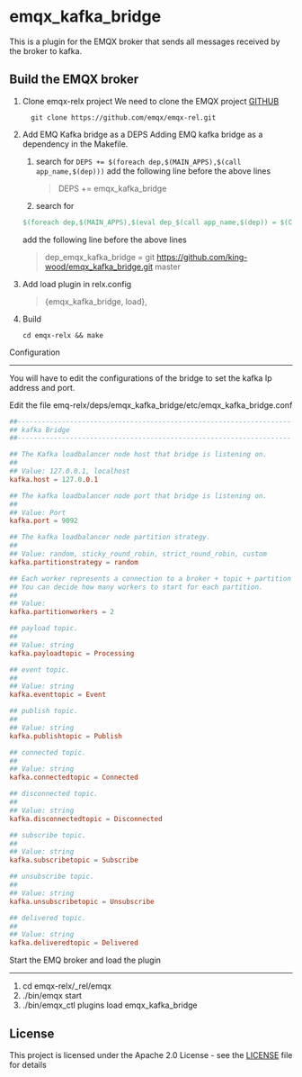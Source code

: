 
# emqx_kafka_bridge

This is a plugin for the EMQX broker that sends all messages received by the broker to kafka.

## Build the EMQX broker

1. Clone emqx-relx project
   We need to clone the EMQX project [GITHUB](https://github.com/emqx/emqx-rel)

    ```shell
      git clone https://github.com/emqx/emqx-rel.git
    ```

2. Add EMQ Kafka bridge as a DEPS
   Adding EMQ kafka bridge as a dependency in the Makefile.

   1. search for `DEPS += $(foreach dep,$(MAIN_APPS),$(call app_name,$(dep)))`
      add the following line before the above lines
      > DEPS += emqx_kafka_bridge

   2. search for

     ```makefile
     $(foreach dep,$(MAIN_APPS),$(eval dep_$(call app_name,$(dep)) = $(CLONE_METHOD) https://github.com/emqx/$(dep) $(call app_vsn,$(dep))))
     ```

     add the following line before the above lines
     >dep_emqx_kafka_bridge = git <https://github.com/king-wood/emqx_kafka_bridge.git> master

3. Add load plugin in relx.config
   >{emqx_kafka_bridge, load},

4. Build

   ```shell
   cd emqx-relx && make
   ```

Configuration

----------------------
You will have to edit the configurations of the bridge to set the kafka Ip address and port.

Edit the file emq-relx/deps/emqx_kafka_bridge/etc/emqx_kafka_bridge.conf

```conf
##--------------------------------------------------------------------
## kafka Bridge
##--------------------------------------------------------------------

## The Kafka loadbalancer node host that bridge is listening on.
##
## Value: 127.0.0.1, localhost
kafka.host = 127.0.0.1

## The kafka loadbalancer node port that bridge is listening on.
##
## Value: Port
kafka.port = 9092

## The kafka loadbalancer node partition strategy.
##
## Value: random, sticky_round_robin, strict_round_robin, custom
kafka.partitionstrategy = random

## Each worker represents a connection to a broker + topic + partition combination.
## You can decide how many workers to start for each partition.
##
## Value:
kafka.partitionworkers = 2

## payload topic.
##
## Value: string
kafka.payloadtopic = Processing

## event topic.
##
## Value: string
kafka.eventtopic = Event

## publish topic.
##
## Value: string
kafka.publishtopic = Publish

## connected topic.
##
## Value: string
kafka.connectedtopic = Connected

## disconnected topic.
##
## Value: string
kafka.disconnectedtopic = Disconnected

## subscribe topic.
##
## Value: string
kafka.subscribetopic = Subscribe

## unsubscribe topic.
##
## Value: string
kafka.unsubscribetopic = Unsubscribe

## delivered topic.
##
## Value: string
kafka.deliveredtopic = Delivered

```

Start the EMQ broker and load the plugin

----------------------

1) cd emqx-relx/_rel/emqx
2) ./bin/emqx start
3) ./bin/emqx_ctl plugins load emqx_kafka_bridge

## License

This project is licensed under the Apache 2.0 License - see the [LICENSE](LICENSE) file for details
